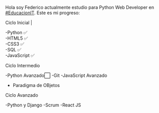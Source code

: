 Hola soy Federico actualmente estudio para Python Web Developer en [#EducacionIT](https://www.educacionit.com/).
Este es mi progreso:

Ciclo Inicial    |      

-Python      ✅     
-HTML5       ✅     
-CSS3        ✅    
-SQL         ✅    
-JavaScript  ✅     

Ciclo Intermedio

-Python Avanzado⬜
-Git
-JavaScript Avanzado
- Paradigma de OBjetos


Ciclo Avanzado

-Python y Django
-Scrum
-React JS
